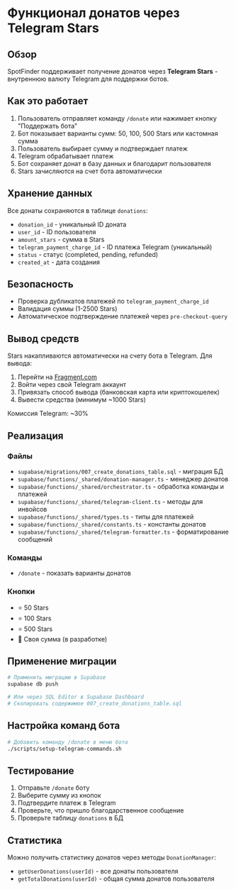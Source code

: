 # Функционал донатов через Telegram Stars

## Обзор

SpotFinder поддерживает получение донатов через **Telegram Stars** - внутреннюю валюту Telegram для поддержки ботов.

## Как это работает

1. Пользователь отправляет команду `/donate` или нажимает кнопку "Поддержать бота"
2. Бот показывает варианты сумм: 50, 100, 500 Stars или кастомная сумма
3. Пользователь выбирает сумму и подтверждает платеж
4. Telegram обрабатывает платеж
5. Бот сохраняет донат в базу данных и благодарит пользователя
6. Stars зачисляются на счет бота автоматически

## Хранение данных

Все донаты сохраняются в таблице `donations`:
- `donation_id` - уникальный ID доната
- `user_id` - ID пользователя
- `amount_stars` - сумма в Stars
- `telegram_payment_charge_id` - ID платежа Telegram (уникальный)
- `status` - статус (completed, pending, refunded)
- `created_at` - дата создания

## Безопасность

- Проверка дубликатов платежей по `telegram_payment_charge_id`
- Валидация суммы (1-2500 Stars)
- Автоматическое подтверждение платежей через `pre-checkout-query`

## Вывод средств

Stars накапливаются автоматически на счету бота в Telegram. Для вывода:

1. Перейти на [Fragment.com](https://fragment.com)
2. Войти через свой Telegram аккаунт
3. Привязать способ вывода (банковская карта или криптокошелек)
4. Вывести средства (минимум ~1000 Stars)

Комиссия Telegram: ~30%

## Реализация

### Файлы

- `supabase/migrations/007_create_donations_table.sql` - миграция БД
- `supabase/functions/_shared/donation-manager.ts` - менеджер донатов
- `supabase/functions/_shared/orchestrator.ts` - обработка команды и платежей
- `supabase/functions/_shared/telegram-client.ts` - методы для инвойсов
- `supabase/functions/_shared/types.ts` - типы для платежей
- `supabase/functions/_shared/constants.ts` - константы донатов
- `supabase/functions/_shared/telegram-formatter.ts` - форматирование сообщений

### Команды

- `/donate` - показать варианты донатов

### Кнопки

- ⭐ 50 Stars
- ⭐ 100 Stars
- ⭐ 500 Stars
- 💎 Своя сумма (в разработке)

## Применение миграции

```bash
# Применить миграцию в Supabase
supabase db push

# Или через SQL Editor в Supabase Dashboard
# Скопировать содержимое 007_create_donations_table.sql
```

## Настройка команд бота

```bash
# Добавить команду /donate в меню бота
./scripts/setup-telegram-commands.sh
```

## Тестирование

1. Отправьте `/donate` боту
2. Выберите сумму из кнопок
3. Подтвердите платеж в Telegram
4. Проверьте, что пришло благодарственное сообщение
5. Проверьте таблицу `donations` в БД

## Статистика

Можно получить статистику донатов через методы `DonationManager`:
- `getUserDonations(userId)` - все донаты пользователя
- `getTotalDonations(userId)` - общая сумма донатов пользователя

